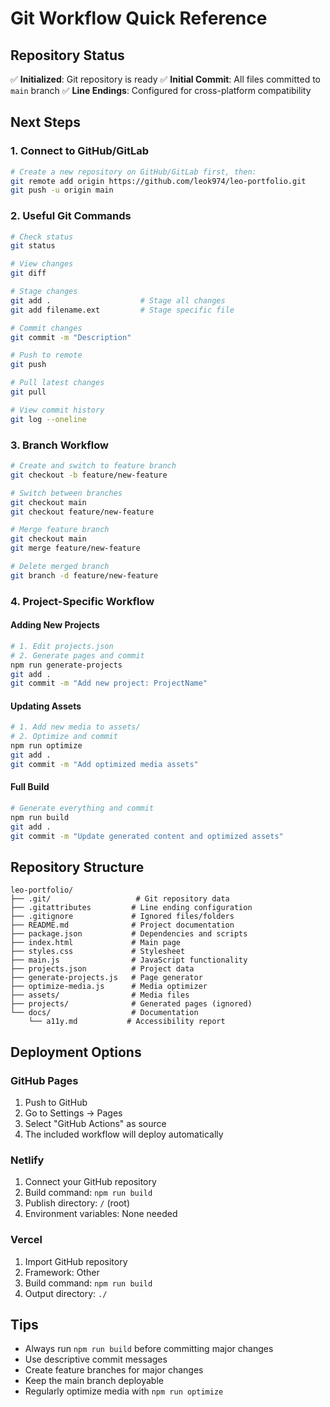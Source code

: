 # Git Workflow Quick Reference

## Repository Status
✅ **Initialized**: Git repository is ready
✅ **Initial Commit**: All files committed to `main` branch
✅ **Line Endings**: Configured for cross-platform compatibility

## Next Steps

### 1. Connect to GitHub/GitLab
```bash
# Create a new repository on GitHub/GitLab first, then:
git remote add origin https://github.com/leok974/leo-portfolio.git
git push -u origin main
```

### 2. Useful Git Commands
```bash
# Check status
git status

# View changes
git diff

# Stage changes
git add .                    # Stage all changes
git add filename.ext         # Stage specific file

# Commit changes
git commit -m "Description"

# Push to remote
git push

# Pull latest changes
git pull

# View commit history
git log --oneline
```

### 3. Branch Workflow
```bash
# Create and switch to feature branch
git checkout -b feature/new-feature

# Switch between branches
git checkout main
git checkout feature/new-feature

# Merge feature branch
git checkout main
git merge feature/new-feature

# Delete merged branch
git branch -d feature/new-feature
```

### 4. Project-Specific Workflow

#### Adding New Projects
```bash
# 1. Edit projects.json
# 2. Generate pages and commit
npm run generate-projects
git add .
git commit -m "Add new project: ProjectName"
```

#### Updating Assets
```bash
# 1. Add new media to assets/
# 2. Optimize and commit
npm run optimize
git add .
git commit -m "Add optimized media assets"
```

#### Full Build
```bash
# Generate everything and commit
npm run build
git add .
git commit -m "Update generated content and optimized assets"
```

## Repository Structure
```
leo-portfolio/
├── .git/                   # Git repository data
├── .gitattributes         # Line ending configuration
├── .gitignore             # Ignored files/folders
├── README.md              # Project documentation
├── package.json           # Dependencies and scripts
├── index.html             # Main page
├── styles.css             # Stylesheet
├── main.js                # JavaScript functionality
├── projects.json          # Project data
├── generate-projects.js   # Page generator
├── optimize-media.js      # Media optimizer
├── assets/                # Media files
├── projects/              # Generated pages (ignored)
└── docs/                  # Documentation
    └── a11y.md           # Accessibility report
```

## Deployment Options

### GitHub Pages
1. Push to GitHub
2. Go to Settings → Pages
3. Select "GitHub Actions" as source
4. The included workflow will deploy automatically

### Netlify
1. Connect your GitHub repository
2. Build command: `npm run build`
3. Publish directory: `/` (root)
4. Environment variables: None needed

### Vercel
1. Import GitHub repository
2. Framework: Other
3. Build command: `npm run build`
4. Output directory: `./`

## Tips

- Always run `npm run build` before committing major changes
- Use descriptive commit messages
- Create feature branches for major changes
- Keep the main branch deployable
- Regularly optimize media with `npm run optimize`